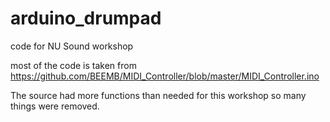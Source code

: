 # arduino_drumpad
code for NU Sound workshop

most of the code is taken from 
https://github.com/BEEMB/MIDI_Controller/blob/master/MIDI_Controller.ino

The source had more functions than needed for this workshop so many things were removed.
